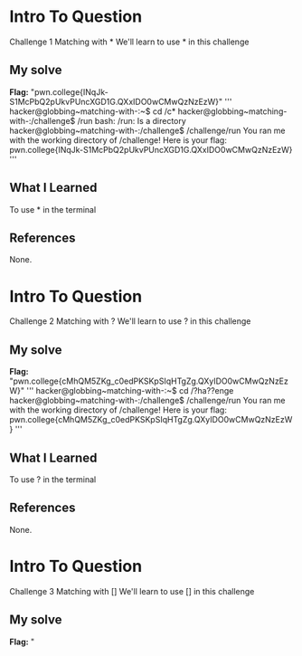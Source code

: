 # Intro To Question
Challenge 1 
Matching with *
We'll learn to use * in this challenge
## My solve
**Flag:** "pwn.college{INqJk-S1McPbQ2pUkvPUncXGD1G.QXxIDO0wCMwQzNzEzW}"
'''
hacker@globbing~matching-with-:~$ cd /c*
hacker@globbing~matching-with-:/challenge$ /run
bash: /run: Is a directory
hacker@globbing~matching-with-:/challenge$ /challenge/run
You ran me with the working directory of /challenge! Here is your flag:
pwn.college{INqJk-S1McPbQ2pUkvPUncXGD1G.QXxIDO0wCMwQzNzEzW}
'''
## What I Learned
To use * in the terminal  
## References
None.
# Intro To Question
Challenge 2 
Matching with ?
We'll learn to use ? in this challenge
## My solve
**Flag:** "pwn.college{cMhQM5ZKg_c0edPKSKpSIqHTgZg.QXyIDO0wCMwQzNzEzW}"
'''
hacker@globbing~matching-with-:~$ cd /?ha??enge
hacker@globbing~matching-with-:/challenge$ /challenge/run
You ran me with the working directory of /challenge! Here is your flag:
pwn.college{cMhQM5ZKg_c0edPKSKpSIqHTgZg.QXyIDO0wCMwQzNzEzW}
'''
## What I Learned
To use ? in the terminal  
## References
None.
# Intro To Question
Challenge 3
Matching with []
We'll learn to use [] in this challenge
## My solve
**Flag:** "



